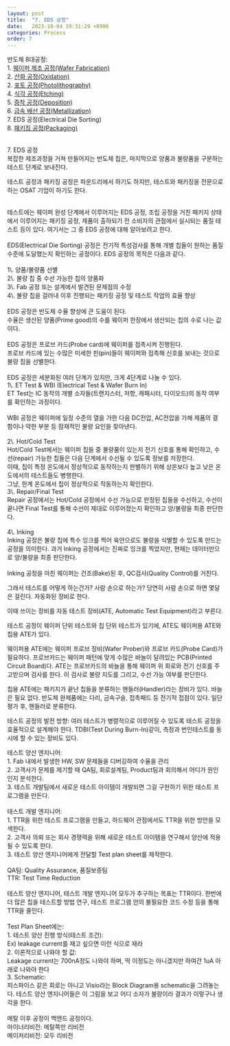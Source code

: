 ```yaml
---
layout: post
title:  "7. EDS 공정"
date:   2023-10-04 19:31:29 +0900
categories: Process
order: 7
---
```


반도체 8대공정:<br>
1\. <a href="https://sparkrf.github.io/process/2023/10/04/Process-1.html" target="_blank">웨이퍼 제조 공정(Wafer Fabrication)</a><br>
2\. <a href="https://sparkrf.github.io/process/2023/10/04/Process-2.html" target="_blank">산화 공정(Oxidation)</a><br>
2\. <a href="https://sparkrf.github.io/process/2023/10/04/Process-3.html" target="_blank">포토 공정(Photolithography)</a><br>
4\. <a href="https://sparkrf.github.io/process/2023/10/04/Process-4.html" target="_blank">식각 공정(Etching)</a><br>
5\. <a href="https://sparkrf.github.io/process/2023/10/04/Process-5.html" target="_blank">증착 공정(Deposition)</a><br>
6\. <a href="https://sparkrf.github.io/process/2023/10/04/Process-6.html" target="_blank">금속 배선 공정(Metallization)</a><br>
7\. EDS 공정(Electrical Die Sorting)<br>
8\. <a href="https://sparkrf.github.io/process/2023/10/04/Process-8.html" target="_blank">패키징 공정(Packaging)</a><br>
<br>



7\. EDS 공정<br>
복잡한 제조과정을 거쳐 만들어지는 반도체 칩은, 마지막으로 양품과 불량품을 구분하는 테스트 단계로 보내진다.<br>

테스트 공정과 패키징 공정은 파운드리에서 하기도 하지만, 테스트와 패키징을 전문으로 하는 OSAT 기업이 하기도 한다.



<br>
테스트에는 웨이퍼 완성 단계에서 이루어지는 EDS 공정, 조립 공정을 거친 패키지 상태에서 이루어지는 패키징 공정, 제품이 출하되기 전 소비자의 관점에서 실시되는 품질 테스트 등이 있다. 여기서는 그 중 EDS 공정에 대해 알아보려고 한다.<br>
<br>
EDS(Electrical Die Sorting) 공정은 전기적 특성검사를 통해 개별 칩들이 원하는 품질 수준에 도달했는지 확인하는 공정이다. EDS 공정의 목적은 다음과 같다.<br>
<br>
1\. 양품/불량품 선별<br>
2\. 불량 칩 중 수선 가능한 칩의 양품화<br>
3\. Fab 공정 또는 설계에서 발견된 문제점의 수정<br>
4\. 불량 칩을 걸러내 이후 진행되는 패키징 공정 및 테스트 작업의 효율 향상<br>
<br>
EDS 공정은 반도체 수율 향상에 큰 도움이 된다.<br>
수율은 생산된 양품(Prime good)의 수를 웨이퍼 한장에서 생산되는 칩의 수로 나는 값이다.<br>
<br>
EDS 공정은 프로브 카드(Probe card)에 웨이퍼를 접촉시켜 진행된다.<br>
프로브 카드에 있는 수많은 미세한 핀(pin)들이 웨이퍼와 접촉해 신호를 보내는 것으로 불량 칩을 선별한다.<br>
<br>
EDS 공정은 세분화된 여러 단계가 있지만, 크게 4단계로 나눌 수 있다.<br>
1\. ET Test & WBI (Electrical Test & Wafer Burn In)<br>
ET Test는 IC 동작의 개별 소자들(트랜지스터, 저항, 캐패시터, 다이오드)의 동작 여부를 확인하는 과정이다.<br>
<br>
WBI 공정은 웨이퍼에 일정 수준의 열을 가한 다음 DC전압, AC전압을 가해 제품의 결함이나 약한 부분 등 잠재적인 불량 요인을 찾아낸다.<br>
<br>
2\. Hot/Cold Test<br>
Hot/Cold Test에서는 웨이퍼 칩들 중 불량품이 있는지 전기 신호를 통해 확인하고, 수선(repair) 가능한 칩들은 다음 단계에서 수선될 수 있도록 정보를 저장한다.<br>
이때, 칩이 특정 온도에서 정상적으로 동작하는지 판별하기 위해 상온보다 높고 낮은 온도에서의 테스트들도 병행한다.<br>
그냥, 한계 온도에서 칩이 정상적으로 작동하는지 확인한다.
<br>
3\. Repair/Final Test<br>
Repair 공정에서는 Hot/Cold 공정에서 수선 가능으로 판정된 칩들을 수선하고, 수선이 끝나면 Final Test를 통해 수선이 제대로 이루어졌는지 확인하고 양/불량을 최종 판단한다.<br>
<br>
4\. Inking<br>
Inking 공정은 불량 칩에 특수 잉크를 찍어 육안으로도 불량을 식별할 수 있도록 만드는 공정을 의미한다. 과거 Inking 공정에서는 진짜로 잉크를 찍었지만, 현재는 데이터만으로 양/불량을 최종 판단한다.<br>
<br>
Inking 공정을 마친 웨이퍼는 건조(Bake)된 후, QC검사(Quality Control)를 거친다.<br>


그래서 테스트를 어떻게 하는건가? 사람 손으로 하는가?
당연히 사람 손으로 하면 몇달은 걸린다. 자동화된 장비로 한다.

이때 쓰이는 장비를 자동 테스트 장비(ATE, Automatic Test Equipment)라고 부른다.

테스트 공정이 웨이퍼 단위 테스트와 칩 단위 테스트가 있기에, ATE도 웨이퍼용 ATE와 칩용 ATE가 있다.

웨이퍼용 ATE에는 웨이퍼 프로브 장비(Wafer Prober)와 프로브 카드(Probe Card)가 필요하다.
프로브카드는 웨이퍼 패턴에 맞게 수많은 바늘이 달려있는 PCB(Printed Circuit Board)다.
ATE는 프로브카드의 바늘을 통해 웨이퍼 위 회로와 전기 신호를 주고받으며 검사를 한다.
이 검사로 불량 지도를 그리고, 수선 가능 여부를 판단한다.

칩용 ATE에는 패키지가 끝난 칩들을 분류하는 핸들러(Handler)라는 장비가 있다.
바늘은 필요 없다. 반도체 완제품에는 다리, 금속구슬, 접촉패드 등 전기적 접점이 있다.
일단 평가 후, 핸들러로 분류한다.

테스트 공정의 발전 방향:
여러 테스트가 병렬적으로 이루어질 수 있도록 테스트 공정을 효율적으로 설계해야 한다.
TDBI(Test During Burn-In)같이, 측정과 번인테스트를 동시에 할 수 있는 장비도 있다.

테스트 양산 엔지니어:<br>
1\. Fab 내에서 발생한 HW, SW 문제들을 디버깅하여 수율을 관리<br>
2\. 고객사가 문제를 제기할 때 QA팀, 회로설계팀, Product팀과 회의해서 어디가 원인인지 분석한다.<br>
3\. 테스트 개발팀에서 새로운 테스트 아이템이 개발되면 그걸 구현하기 위한 테스트 프로그램을 만든다.<br>
<br>
테스트 개발 엔지니어:<br>
1\. TTR을 위한 테스트 프로그램을 만들고, 하드웨어 관점에서도 TTR을 위한 방안을 모색한다.<br>
2\. 고객사 의뢰 또는 회사 경쟁력을 위해 새로운 테스트 아이템을 연구해서 양산에 적용될 수 있도록 한다.<br>
3\. 테스트 양산 엔지니어에게 전달할 Test plan sheet를 제작한다.<br>
<br>
QA팀: Quality Assurance, 품질보증팀<br>
TTR: Test Time Reduction<br>
<br>
테스트 양산 엔지니어, 테스트 개발 엔지니어 모두가 추구하는 목표는 TTR이다. 한번에 더 많은 칩을 테스트할 방법 연구, 테스트 프로그램 안의 불필요한 코드 수정 등을 통해 TTR을 줄인다.<br>
<br>
Test Plan Sheet에는:<br>
1\. 테스트 양산 진행 방식(테스트 조건):<br>
Ex) leakage current를 재고 싶으면 이런 식으로 재라<br>
2\. 이론적으로 나와야 할 값:<br>
Leakage current는 700nA정도 나와야 하며, 딱 이정도는 아니겠지만 하여간 1uA 아래로 나와야 한다<br>
3\. Schematic:<br>
피스파이스 같은 회로는 아니고 Visio라는 Block Diagram용 schematic을 그려놓는다. 테스트 양산 엔지니어들은 이 그림을 보고 어디 소자가 불량이라 결과가 이렇구나 생각을 한다.<br>
<br>
메탈 이후 공정이 백엔드 공정이다.<br>
마이너리비전: 메탈쪽만 리비전<br>
메이저리비전: 모두 리비전<br>